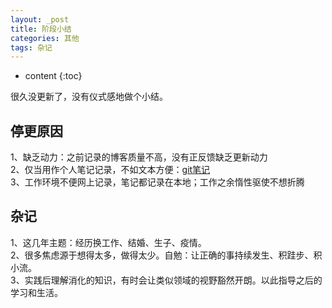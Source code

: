 ```yaml
---
layout: _post
title: 阶段小结
categories: 其他
tags: 杂记
---
```


* content
{:toc}

很久没更新了，没有仪式感地做个小结。



## 停更原因

1、缺乏动力：之前记录的博客质量不高，没有正反馈缺乏更新动力  
2、仅当用作个人笔记记录，不如文本方便：[git笔记](https://github.com/xiaodongQ/devNoteBackup)  
3、工作环境不便网上记录，笔记都记录在本地；工作之余惰性驱使不想折腾

## 杂记

1、这几年主题：经历换工作、结婚、生子、疫情。  
2、很多焦虑源于想得太多，做得太少。自勉：让正确的事持续发生、积跬步、积小流。  
3、实践后理解消化的知识，有时会让类似领域的视野豁然开朗。以此指导之后的学习和生活。  
